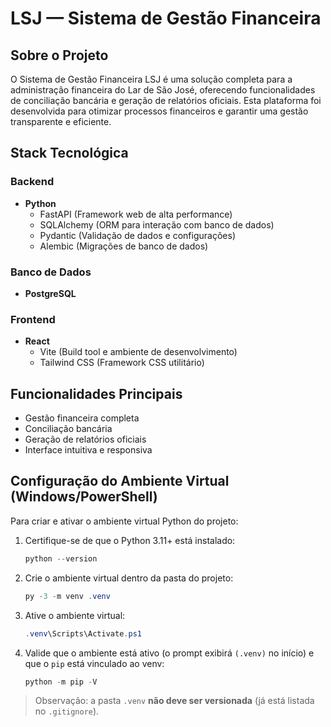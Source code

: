 # LSJ — Sistema de Gestão Financeira

## Sobre o Projeto

O Sistema de Gestão Financeira LSJ é uma solução completa para a administração financeira do Lar de São José, oferecendo funcionalidades de conciliação bancária e geração de relatórios oficiais. Esta plataforma foi desenvolvida para otimizar processos financeiros e garantir uma gestão transparente e eficiente.

## Stack Tecnológica

### Backend
- **Python**
  - FastAPI (Framework web de alta performance)
  - SQLAlchemy (ORM para interação com banco de dados)
  - Pydantic (Validação de dados e configurações)
  - Alembic (Migrações de banco de dados)

### Banco de Dados
- **PostgreSQL**

### Frontend
- **React**
  - Vite (Build tool e ambiente de desenvolvimento)
  - Tailwind CSS (Framework CSS utilitário)

## Funcionalidades Principais

- Gestão financeira completa
- Conciliação bancária
- Geração de relatórios oficiais
- Interface intuitiva e responsiva

## Configuração do Ambiente Virtual (Windows/PowerShell)

Para criar e ativar o ambiente virtual Python do projeto:

1. Certifique-se de que o Python 3.11+ está instalado:  
   ```powershell
   python --version
   ```

2. Crie o ambiente virtual dentro da pasta do projeto:  
   ```powershell
   py -3 -m venv .venv
   ```

3. Ative o ambiente virtual:  
   ```powershell
   .venv\Scripts\Activate.ps1
   ```

4. Valide que o ambiente está ativo (o prompt exibirá `(.venv)` no início) e que o `pip` está vinculado ao venv:  
   ```powershell
   python -m pip -V
   ```

> Observação: a pasta `.venv` **não deve ser versionada** (já está listada no `.gitignore`).
